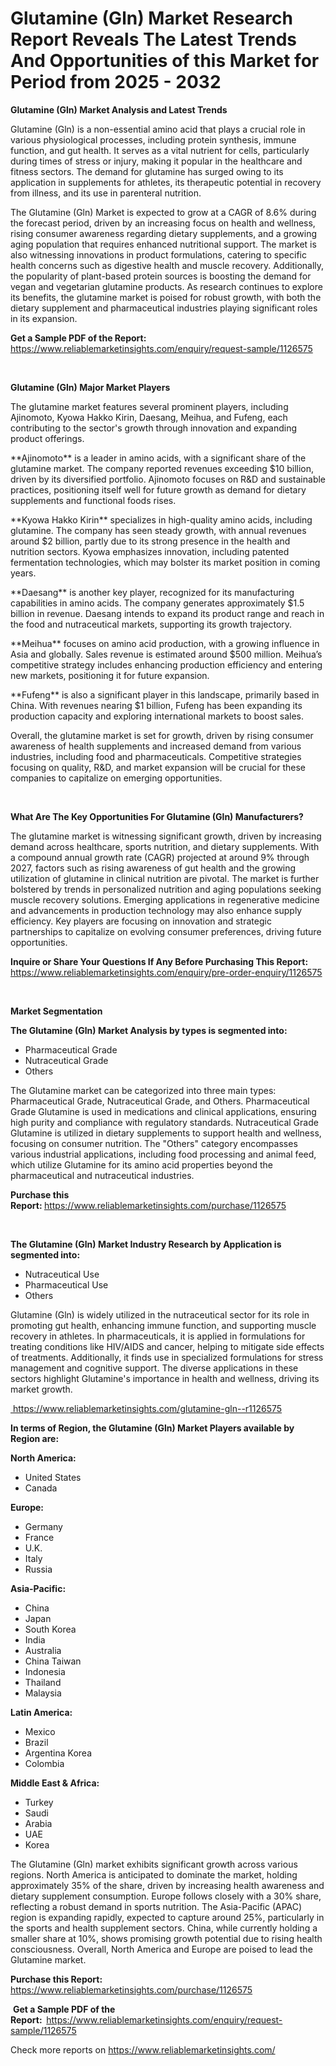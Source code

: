 <p><h1>Glutamine (Gln) Market Research Report Reveals The Latest Trends And Opportunities of this Market for Period from 2025 - 2032</h1></p><p><strong>Glutamine (Gln) Market Analysis and Latest Trends</strong></p>
<p><p>Glutamine (Gln) is a non-essential amino acid that plays a crucial role in various physiological processes, including protein synthesis, immune function, and gut health. It serves as a vital nutrient for cells, particularly during times of stress or injury, making it popular in the healthcare and fitness sectors. The demand for glutamine has surged owing to its application in supplements for athletes, its therapeutic potential in recovery from illness, and its use in parenteral nutrition.</p><p>The Glutamine (Gln) Market is expected to grow at a CAGR of 8.6% during the forecast period, driven by an increasing focus on health and wellness, rising consumer awareness regarding dietary supplements, and a growing aging population that requires enhanced nutritional support. The market is also witnessing innovations in product formulations, catering to specific health concerns such as digestive health and muscle recovery. Additionally, the popularity of plant-based protein sources is boosting the demand for vegan and vegetarian glutamine products. As research continues to explore its benefits, the glutamine market is poised for robust growth, with both the dietary supplement and pharmaceutical industries playing significant roles in its expansion.</p></p>
<p><strong>Get a Sample PDF of the Report:&nbsp;</strong> <a href="https://www.reliablemarketinsights.com/enquiry/request-sample/1126575?utm_campaign=3258&utm_medium=2&utm_source=Github&utm_content=ia&utm_term=02042025&utm_id=glutamine-gln">https://www.reliablemarketinsights.com/enquiry/request-sample/1126575</a></p>
<p>&nbsp;</p>
<p><strong>Glutamine (Gln) Major Market Players</strong></p>
<p><p>The glutamine market features several prominent players, including Ajinomoto, Kyowa Hakko Kirin, Daesang, Meihua, and Fufeng, each contributing to the sector's growth through innovation and expanding product offerings.</p><p>**Ajinomoto** is a leader in amino acids, with a significant share of the glutamine market. The company reported revenues exceeding $10 billion, driven by its diversified portfolio. Ajinomoto focuses on R&D and sustainable practices, positioning itself well for future growth as demand for dietary supplements and functional foods rises.</p><p>**Kyowa Hakko Kirin** specializes in high-quality amino acids, including glutamine. The company has seen steady growth, with annual revenues around $2 billion, partly due to its strong presence in the health and nutrition sectors. Kyowa emphasizes innovation, including patented fermentation technologies, which may bolster its market position in coming years.</p><p>**Daesang** is another key player, recognized for its manufacturing capabilities in amino acids. The company generates approximately $1.5 billion in revenue. Daesang intends to expand its product range and reach in the food and nutraceutical markets, supporting its growth trajectory.</p><p>**Meihua** focuses on amino acid production, with a growing influence in Asia and globally. Sales revenue is estimated around $500 million. Meihua’s competitive strategy includes enhancing production efficiency and entering new markets, positioning it for future expansion.</p><p>**Fufeng** is also a significant player in this landscape, primarily based in China. With revenues nearing $1 billion, Fufeng has been expanding its production capacity and exploring international markets to boost sales.</p><p>Overall, the glutamine market is set for growth, driven by rising consumer awareness of health supplements and increased demand from various industries, including food and pharmaceuticals. Competitive strategies focusing on quality, R&D, and market expansion will be crucial for these companies to capitalize on emerging opportunities.</p></p>
<p>&nbsp;</p>
<p><strong>What Are The Key Opportunities For Glutamine (Gln) Manufacturers?</strong></p>
<p><p>The glutamine market is witnessing significant growth, driven by increasing demand across healthcare, sports nutrition, and dietary supplements. With a compound annual growth rate (CAGR) projected at around 9% through 2027, factors such as rising awareness of gut health and the growing utilization of glutamine in clinical nutrition are pivotal. The market is further bolstered by trends in personalized nutrition and aging populations seeking muscle recovery solutions. Emerging applications in regenerative medicine and advancements in production technology may also enhance supply efficiency. Key players are focusing on innovation and strategic partnerships to capitalize on evolving consumer preferences, driving future opportunities.</p></p>
<p><strong>Inquire or Share Your Questions If Any Before Purchasing This Report:</strong> <a href="https://www.reliablemarketinsights.com/enquiry/pre-order-enquiry/1126575?utm_campaign=3258&utm_medium=2&utm_source=Github&utm_content=ia&utm_term=02042025&utm_id=glutamine-gln">https://www.reliablemarketinsights.com/enquiry/pre-order-enquiry/1126575</a></p>
<p>&nbsp;</p>
<p><strong>Market Segmentation</strong></p>
<p><strong>The Glutamine (Gln) Market Analysis by types is segmented into:</strong></p>
<p><ul><li>Pharmaceutical Grade</li><li>Nutraceutical Grade</li><li>Others</li></ul></p>
<p><p>The Glutamine market can be categorized into three main types: Pharmaceutical Grade, Nutraceutical Grade, and Others. Pharmaceutical Grade Glutamine is used in medications and clinical applications, ensuring high purity and compliance with regulatory standards. Nutraceutical Grade Glutamine is utilized in dietary supplements to support health and wellness, focusing on consumer nutrition. The "Others" category encompasses various industrial applications, including food processing and animal feed, which utilize Glutamine for its amino acid properties beyond the pharmaceutical and nutraceutical industries.</p></p>
<p><strong>Purchase this Report:&nbsp;</strong><a href="https://www.reliablemarketinsights.com/purchase/1126575?utm_campaign=3258&utm_medium=2&utm_source=Github&utm_content=ia&utm_term=02042025&utm_id=glutamine-gln">https://www.reliablemarketinsights.com/purchase/1126575</a></p>
<p>&nbsp;</p>
<p><strong>The Glutamine (Gln) Market Industry Research by Application is segmented into:</strong></p>
<p><ul><li>Nutraceutical Use</li><li>Pharmaceutical Use</li><li>Others</li></ul></p>
<p><p>Glutamine (Gln) is widely utilized in the nutraceutical sector for its role in promoting gut health, enhancing immune function, and supporting muscle recovery in athletes. In pharmaceuticals, it is applied in formulations for treating conditions like HIV/AIDS and cancer, helping to mitigate side effects of treatments. Additionally, it finds use in specialized formulations for stress management and cognitive support. The diverse applications in these sectors highlight Glutamine's importance in health and wellness, driving its market growth.</p></p>
<p><a href="https://www.reliablemarketinsights.com/glutamine-gln--r1126575?utm_campaign=3258&utm_medium=2&utm_source=Github&utm_content=ia&utm_term=02042025&utm_id=glutamine-gln">&nbsp;https://www.reliablemarketinsights.com/glutamine-gln--r1126575</a></p>
<p><strong>In terms of Region, the Glutamine (Gln) Market Players available by Region are:</strong></p>
<p>
    <p> <strong> North America: </strong>
        <ul>
            <li>United States</li>
            <li>Canada</li>
        </ul>
        </p> 
    <p> <strong> Europe: </strong>
        <ul>
            <li>Germany</li>
            <li>France</li>
            <li>U.K.</li>
            <li>Italy</li>
            <li>Russia</li>
        </ul>
        </p> 
    <p> <strong> Asia-Pacific: </strong>
        <ul>
            <li>China</li>
            <li>Japan</li>
            <li>South Korea</li>
            <li>India</li>
            <li>Australia</li>
            <li>China Taiwan</li>
            <li>Indonesia</li>
            <li>Thailand</li>
            <li>Malaysia</li>
        </ul>
        </p> 
    <p> <strong> Latin America: </strong>
        <ul>
            <li>Mexico</li>
            <li>Brazil</li>
            <li>Argentina Korea</li>
            <li>Colombia</li>
        </ul>
        </p> 
    <p> <strong> Middle East & Africa: </strong>
        <ul>
            <li>Turkey</li>
            <li>Saudi</li>
            <li>Arabia</li>
            <li>UAE</li>
            <li>Korea</li>
        </ul>
    </p>
    </p>
<p><p>The Glutamine (Gln) market exhibits significant growth across various regions. North America is anticipated to dominate the market, holding approximately 35% of the share, driven by increasing health awareness and dietary supplement consumption. Europe follows closely with a 30% share, reflecting a robust demand in sports nutrition. The Asia-Pacific (APAC) region is expanding rapidly, expected to capture around 25%, particularly in the sports and health supplement sectors. China, while currently holding a smaller share at 10%, shows promising growth potential due to rising health consciousness. Overall, North America and Europe are poised to lead the Glutamine market.</p></p>
<p><strong>Purchase this Report: </strong><a href="https://www.reliablemarketinsights.com/purchase/1126575?utm_campaign=3258&utm_medium=2&utm_source=Github&utm_content=ia&utm_term=02042025&utm_id=glutamine-gln">https://www.reliablemarketinsights.com/purchase/1126575</a></p>
<p>&nbsp;<strong>Get a Sample PDF of the Report:&nbsp;&nbsp;</strong><a href="https://www.reliablemarketinsights.com/enquiry/request-sample/1126575?utm_campaign=3258&utm_medium=2&utm_source=Github&utm_content=ia&utm_term=02042025&utm_id=glutamine-gln">https://www.reliablemarketinsights.com/enquiry/request-sample/1126575</a></p>
<p><strong></strong></p>
<p>Check more reports on <a href="https://www.reliablemarketinsights.com/?utm_campaign=3258&utm_medium=2&utm_source=Github&utm_content=ia&utm_term=02042025&utm_id=glutamine-gln">https://www.reliablemarketinsights.com/</a></p>